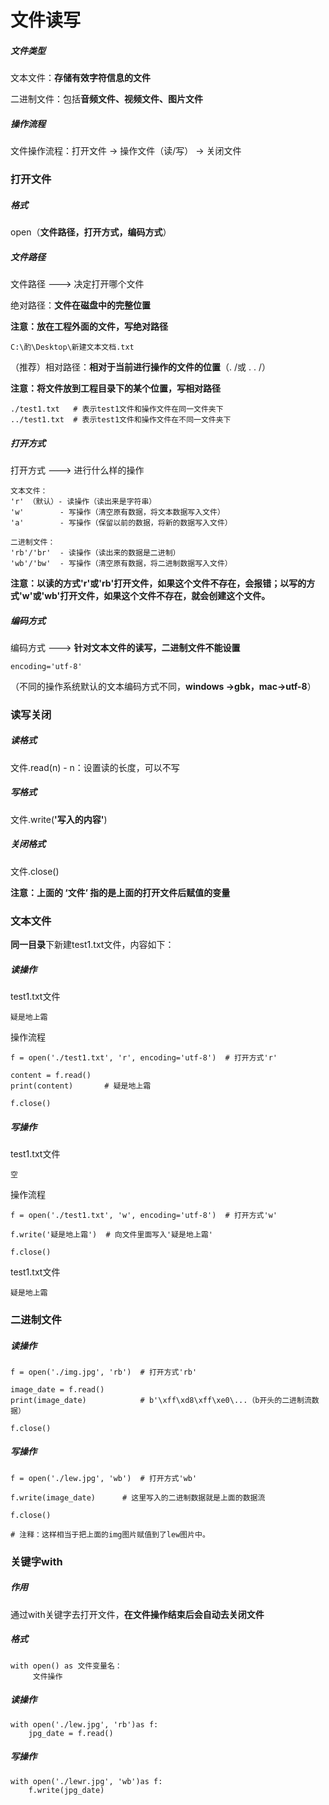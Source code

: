 # 文件读写

##### 文件类型

文本文件：**存储有效字符信息的文件**

二进制文件：包括**音频文件、视频文件、图片文件**

##### 操作流程

文件操作流程：打开文件 -> 操作文件（读/写） -> 关闭文件

### 打开文件

##### 格式

open（**文件路径，打开方式，编码方式**）

##### 文件路径

文件路径 ---> 决定打开哪个文件

绝对路径：**文件在磁盘中的完整位置**

**注意：放在工程外面的文件，写绝对路径**

```
C:\酌\Desktop\新建文本文档.txt
```

（推荐）相对路径：**相对于当前进行操作的文件的位置**（. /或 . . /）

**注意：将文件放到工程目录下的某个位置，写相对路径**

```
./test1.txt   # 表示test1文件和操作文件在同一文件夹下
../test1.txt  # 表示test1文件和操作文件在不同一文件夹下
```

##### 打开方式

打开方式 ---> 进行什么样的操作

```
文本文件：
'r' （默认）- 读操作（读出来是字符串）
'w'        - 写操作（清空原有数据，将文本数据写入文件）
'a'        - 写操作（保留以前的数据，将新的数据写入文件）

二进制文件：
'rb'/'br'  - 读操作（读出来的数据是二进制）
'wb'/'bw'  - 写操作（清空原有数据，将二进制数据写入文件）
```

**注意：以读的方式'r'或'rb'打开文件，如果这个文件不存在，会报错；以写的方式'w'或'wb'打开文件，如果这个文件不存在，就会创建这个文件。**

##### 编码方式

编码方式 ---> **针对文本文件的读写，二进制文件不能设置**

```
encoding='utf-8'
```

（不同的操作系统默认的文本编码方式不同，**windows ->gbk，mac->utf-8**）

### 读写关闭

##### 读格式

文件.read(n)	- n：设置读的长度，可以不写

##### 写格式

文件.write(**'写入的内容'**)

##### 关闭格式

文件.close()

**注意：上面的 ‘文件’ 指的是上面的打开文件后赋值的变量**

### 文本文件

**同一目录**下新建test1.txt文件，内容如下：

##### 读操作

test1.txt文件

```
疑是地上霜
```

操作流程

```
f = open('./test1.txt', 'r', encoding='utf-8')  # 打开方式'r'

content = f.read()
print(content) 		 # 疑是地上霜

f.close()
```

##### 写操作

test1.txt文件

```
空
```

操作流程

```
f = open('./test1.txt', 'w', encoding='utf-8')  # 打开方式'w'

f.write('疑是地上霜')  # 向文件里面写入'疑是地上霜'

f.close()
```

test1.txt文件

```
疑是地上霜
```

### 二进制文件

##### 读操作

```
f = open('./img.jpg', 'rb')  # 打开方式'rb'

image_date = f.read()
print(image_date)            # b'\xff\xd8\xff\xe0\...（b开头的二进制流数据）

f.close()
```

##### 写操作

```
f = open('./lew.jpg', 'wb')  # 打开方式'wb'

f.write(image_date)	     # 这里写入的二进制数据就是上面的数据流

f.close()

# 注释：这样相当于把上面的img图片赋值到了lew图片中。
```

### 关键字with

##### 作用

通过with关键字去打开文件，**在文件操作结束后会自动去关闭文件**

##### 格式

```
with open() as 文件变量名：
     文件操作
```

##### 读操作

```
with open('./lew.jpg', 'rb')as f:
    jpg_date = f.read()
```

##### 写操作

```
with open('./lewr.jpg', 'wb')as f:
    f.write(jpg_date)
```
